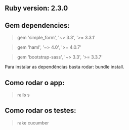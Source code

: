 
## Ruby version: 2.3.0

## Gem dependencies: 
> gem 'simple_form', '~> 3.3', '>= 3.3.1'

> gem 'haml', '~> 4.0', '>= 4.0.7'

> gem 'bootstrap-sass', '~> 3.3', '>= 3.3.7'

Para instalar as dependências basta rodar: bundle install.

## Como rodar o app:
> rails s

## Como rodar os testes:
> rake cucumber
